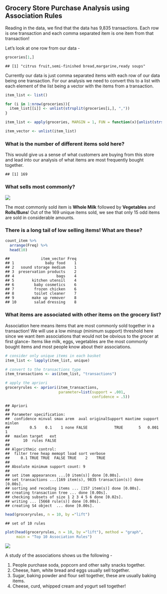 Grocery Store Purchase Analysis using Association Rules
-------------------------------------------------------

Reading in the data, we find that the data has 9,835 transactions. Each
row is one transaction and each comma separated item is one item from
that transaction!

Let’s look at one row from our data -

``` r
groceries[1,]
```

    ## [1] "citrus fruit,semi-finished bread,margarine,ready soups"

Currently our data is just comma separated items with each row of our
data being one transaction. For our analysis we need to convert this to
a list with each element of the list being a vector with the items from
a transaction.

``` r
item_list <- list()

for (i in 1:nrow(groceries)){
  item_list[[i]] <- unlist(strsplit(groceries[i,], ","))
}

item_list <- apply(groceries, MARGIN = 1, FUN = function(x){unlist(strsplit(x, ","))})

item_vector <- unlist(item_list)
```

### What is the number of different items sold here?

This would give us a sense of what customers are buying from this store
and lead into our analysis of what items are most frequently bought
together.

    ## [1] 169

### What sells most commonly?

![](Association_Rules_files/figure-markdown_github/unnamed-chunk-6-1.png)

The most commonly sold item is **Whole Milk** followed by **Vegetables**
and **Rolls/Buns**! Out of the 169 unique items sold, we see that only
15 odd items are sold in considerable amounts.

### There is a long tail of low selling items! What are these?

``` r
count_item %>%
  arrange(Freq) %>%
  head(10)
```

    ##              item_vector Freq
    ## 1              baby food    1
    ## 2   sound storage medium    1
    ## 3  preservation products    2
    ## 4                   bags    4
    ## 5        kitchen utensil    4
    ## 6         baby cosmetics    6
    ## 7         frozen chicken    6
    ## 8         toilet cleaner    7
    ## 9        make up remover    8
    ## 10        salad dressing    8

### What items are associated with other items on the grocery list?

Association here means items that are most commonly sold together in a
transaction! We will use a low *minsup* (minimum support) threshold here
since we want item associations that would not be obvious to the grocer
at first glance- Items like milk, eggs, vegetables are the most commonly
bought items and most people know about their associations.

``` r
# consider only unique items in each basket
item_list <- lapply(item_list, unique)

# convert to the transactions type
item_transactions <- as(item_list, "transactions")

# apply the apriori
groceryrules <- apriori(item_transactions,
                        parameter=list(support = .001,
                                       confidence = .5))
```

    ## Apriori
    ## 
    ## Parameter specification:
    ##  confidence minval smax arem  aval originalSupport maxtime support minlen
    ##         0.5    0.1    1 none FALSE            TRUE       5   0.001      1
    ##  maxlen target   ext
    ##      10  rules FALSE
    ## 
    ## Algorithmic control:
    ##  filter tree heap memopt load sort verbose
    ##     0.1 TRUE TRUE  FALSE TRUE    2    TRUE
    ## 
    ## Absolute minimum support count: 9 
    ## 
    ## set item appearances ...[0 item(s)] done [0.00s].
    ## set transactions ...[169 item(s), 9835 transaction(s)] done [0.00s].
    ## sorting and recoding items ... [157 item(s)] done [0.00s].
    ## creating transaction tree ... done [0.00s].
    ## checking subsets of size 1 2 3 4 5 6 done [0.02s].
    ## writing ... [5668 rule(s)] done [0.00s].
    ## creating S4 object  ... done [0.00s].

``` r
head(groceryrules, n = 10, by ="lift")
```

    ## set of 10 rules

``` r
plot(head(groceryrules, n = 10, by ="lift"), method = "graph", 
     main = "Top 10 Association Rules")
```

![](Association_Rules_files/figure-markdown_github/unnamed-chunk-8-1.png)

A study of the associations shows us the following - <br>

1.  People purchase soda, popcorn and other salty snacks together.
2.  Cheese, ham, white bread and eggs usually sell together.
3.  Sugar, baking powder and flour sell together, these are usually
    baking items.
4.  Cheese, curd, whipped cream and yogurt sell together!
